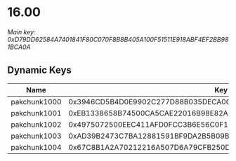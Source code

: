 # 16.00

###### *Main key: 0xD79DD62584A7401841F80C070F8B8B405A100F51511E918ABF4EF2BB981BCA0A*

## Dynamic Keys

| Name         | Key                                                                |
|--------------|--------------------------------------------------------------------|
| pakchunk1000 | 0x3946CD5B4D0E9902C277D88B035DECA0C538C18B5DD114DCFA5124A0F76F1785 |
| pakchunk1001 | 0xEB1338658B74500CA5CAE22016B98E82AE1F6151F60A113340D725F0A190174A |
| pakchunk1002 | 0x4975072500EEC411AFD0FCC3B6E56C0F1372B9B1BFA601FDB3D14CBE2992D184 |
| pakchunk1003 | 0xAD39B2473C7BA12881591BF9DA2B5B09B00594B232ED6E9D6680DC7F24CC9B2A |
| pakchunk1004 | 0x67C8B1A2A70212216A507D6A79CFB250D4133F5F83D71423630E850E95106BD7 |
